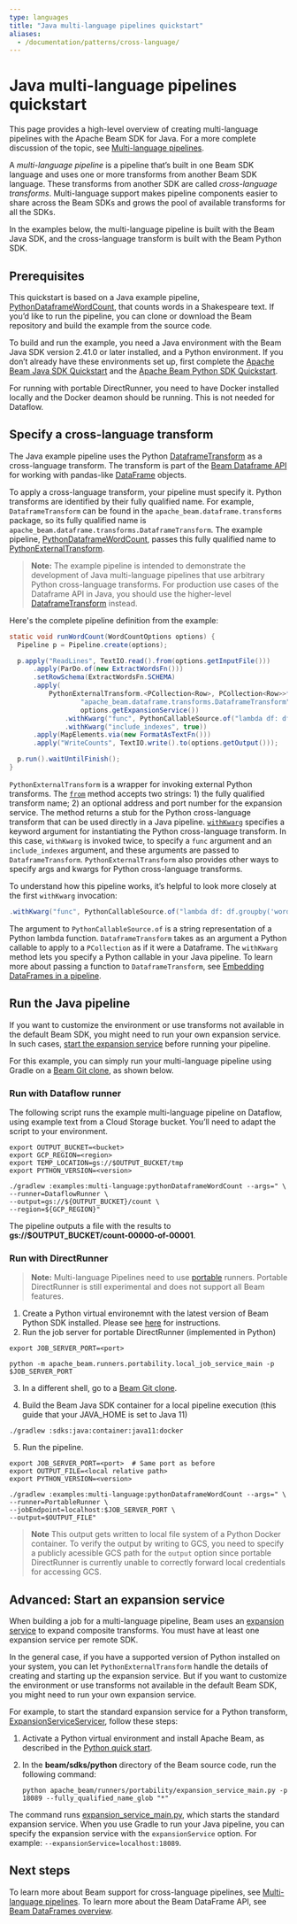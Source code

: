 ```yaml
---
type: languages
title: "Java multi-language pipelines quickstart"
aliases:
  - /documentation/patterns/cross-language/
---
```


<!--
Licensed under the Apache License, Version 2.0 (the "License");
you may not use this file except in compliance with the License.
You may obtain a copy of the License at
http://www.apache.org/licenses/LICENSE-2.0
Unless required by applicable law or agreed to in writing, software
distributed under the License is distributed on an "AS IS" BASIS,
WITHOUT WARRANTIES OR CONDITIONS OF ANY KIND, either express or implied.
See the License for the specific language governing permissions and
limitations under the License.
-->

# Java multi-language pipelines quickstart

This page provides a high-level overview of creating multi-language pipelines
with the Apache Beam SDK for Java. For a more complete discussion of the topic,
see
[Multi-language pipelines](/documentation/programming-guide/#multi-language-pipelines).

A *multi-language pipeline* is a pipeline that’s built in one Beam SDK language
and uses one or more transforms from another Beam SDK language. These transforms
from another SDK are called *cross-language transforms*. Multi-language support
makes pipeline components easier to share across the Beam SDKs and grows the
pool of available transforms for all the SDKs.

In the examples below, the multi-language pipeline is built with the Beam Java
SDK, and the cross-language transform is built with the Beam Python SDK.

## Prerequisites

This quickstart is based on a Java example pipeline,
[PythonDataframeWordCount](https://github.com/apache/beam/blob/master/examples/multi-language/src/main/java/org/apache/beam/examples/multilanguage/PythonDataframeWordCount.java),
that counts words in a Shakespeare text. If you’d like to run the pipeline, you
can clone or download the Beam repository and build the example from the source
code.

To build and run the example, you need a Java environment with the Beam Java SDK
version 2.41.0 or later installed, and a Python environment. If you don’t
already have these environments set up, first complete the
[Apache Beam Java SDK Quickstart](/get-started/quickstart-java/) and the
[Apache Beam Python SDK Quickstart](/get-started/quickstart-py/).

For running with portable DirectRunner, you need to have Docker installed
locally and the Docker deamon should be running. This is not needed for Dataflow.

## Specify a cross-language transform

The Java example pipeline uses the Python
[DataframeTransform](https://github.com/apache/beam/blob/master/sdks/python/apache_beam/dataframe/transforms.py)
as a cross-language transform. The transform is part of the
[Beam Dataframe API](/documentation/dsls/dataframes/overview/) for working with
pandas-like
[DataFrame](https://pandas.pydata.org/pandas-docs/stable/reference/api/pandas.DataFrame.html)
objects.

To apply a cross-language transform, your pipeline must specify it. Python
transforms are identified by their fully qualified name. For example,
`DataframeTransform` can be found in the `apache_beam.dataframe.transforms`
package, so its fully qualified name is
`apache_beam.dataframe.transforms.DataframeTransform`.
The example pipeline,
[PythonDataframeWordCount](https://github.com/apache/beam/blob/master/examples/multi-language/src/main/java/org/apache/beam/examples/multilanguage/PythonDataframeWordCount.java),
passes this fully qualified name to
[PythonExternalTransform](https://beam.apache.org/releases/javadoc/current/org/apache/beam/sdk/extensions/python/PythonExternalTransform.html).

> **Note:** The example pipeline is intended to demonstrate the development of
> Java multi-language pipelines that use arbitrary Python cross-language
> transforms. For production use cases of the Dataframe API in Java, you should
> use the higher-level
> [DataframeTransform](https://github.com/apache/beam/blob/master/sdks/java/extensions/python/src/main/java/org/apache/beam/sdk/extensions/python/transforms/DataframeTransform.java)
> instead.

Here's the complete pipeline definition from the example:

```java
static void runWordCount(WordCountOptions options) {
  Pipeline p = Pipeline.create(options);

  p.apply("ReadLines", TextIO.read().from(options.getInputFile()))
      .apply(ParDo.of(new ExtractWordsFn()))
      .setRowSchema(ExtractWordsFn.SCHEMA)
      .apply(
          PythonExternalTransform.<PCollection<Row>, PCollection<Row>>from(
                  "apache_beam.dataframe.transforms.DataframeTransform",
                  options.getExpansionService())
              .withKwarg("func", PythonCallableSource.of("lambda df: df.groupby('word').sum()"))
              .withKwarg("include_indexes", true))
      .apply(MapElements.via(new FormatAsTextFn()))
      .apply("WriteCounts", TextIO.write().to(options.getOutput()));

  p.run().waitUntilFinish();
}
```

`PythonExternalTransform` is a wrapper for invoking external Python transforms.
The
[`from`](https://beam.apache.org/releases/javadoc/current/org/apache/beam/sdk/extensions/python/PythonExternalTransform.html#from-java.lang.String-java.lang.String-)
method accepts two strings: 1) the fully qualified transform name; 2) an
optional address and port number for the expansion service. The method returns
a stub for the Python cross-language transform that can be used directly in a
Java pipeline.
[`withKwarg`](https://beam.apache.org/releases/javadoc/current/org/apache/beam/sdk/extensions/python/PythonExternalTransform.html#withKwarg-java.lang.String-java.lang.Object-)
specifies a keyword argument for instantiating the Python cross-language
transform. In this case, `withKwarg` is invoked twice, to specify a `func`
argument and an `include_indexes` argument, and these arguments are passed to
`DataframeTransform`. `PythonExternalTransform` also provides other ways to
specify args and kwargs for Python cross-language transforms.

To understand how this pipeline works, it’s helpful to look more closely at the
first `withKwarg` invocation:

```java
.withKwarg("func", PythonCallableSource.of("lambda df: df.groupby('word').sum()"))
```

The argument to `PythonCallableSource.of` is a string representation of a Python
lambda function. `DataframeTransform` takes as an argument a Python callable to
apply to a `PCollection` as if it were a Dataframe. The `withKwarg` method lets
you specify a Python callable in your Java pipeline. To learn more about passing
a function to `DataframeTransform`, see
[Embedding DataFrames in a pipeline](/documentation/dsls/dataframes/overview/#embedding-dataframes-in-a-pipeline).

## Run the Java pipeline

If you want to customize the environment or use transforms not available in the
default Beam SDK, you might need to run your own expansion service. In such
cases, [start the expansion service](#advanced-start-an-expansion-service)
before running your pipeline.

For this example, you can simply run your multi-language pipeline using
Gradle on a [Beam Git clone](https://github.com/apache/beam), as shown below.

### Run with Dataflow runner

The following script runs the example multi-language pipeline on Dataflow, using
example text from a Cloud Storage bucket. You’ll need to adapt the script to
your environment.

```
export OUTPUT_BUCKET=<bucket>
export GCP_REGION=<region>
export TEMP_LOCATION=gs://$OUTPUT_BUCKET/tmp
export PYTHON_VERSION=<version>

./gradlew :examples:multi-language:pythonDataframeWordCount --args=" \
--runner=DataflowRunner \
--output=gs://${OUTPUT_BUCKET}/count \
--region=${GCP_REGION}"
```

The pipeline outputs a file with the results to
**gs://$OUTPUT_BUCKET/count-00000-of-00001**.

### Run with DirectRunner

> **Note:** Multi-language Pipelines need to use [portable](/roadmap/portability/)
> runners. Portable DirectRunner is still experimental and does not support all
> Beam features.

1. Create a Python virtual environemnt with the latest version of Beam Python SDK installed.
   Please see [here](/get-started/quickstart-py/) for instructions.
2. Run the job server for portable DirectRunner (implemented in Python)

```
export JOB_SERVER_PORT=<port>

python -m apache_beam.runners.portability.local_job_service_main -p $JOB_SERVER_PORT
```

3. In a different shell, go to a [Beam Git clone](https://github.com/apache/beam).

4. Build the Beam Java SDK container for a local pipeline execution
   (this guide that your JAVA_HOME is set to Java 11)

```
./gradlew :sdks:java:container:java11:docker
```

5. Run the pipeline.

```
export JOB_SERVER_PORT=<port>  # Same port as before
export OUTPUT_FILE=<local relative path>
export PYTHON_VERSION=<version>

./gradlew :examples:multi-language:pythonDataframeWordCount --args=" \
--runner=PortableRunner \
--jobEndpoint=localhost:$JOB_SERVER_PORT \
--output=$OUTPUT_FILE"
```

> **Note** This output gets written to local file system of a Python Docker
> container. To verify the output by writing to GCS, you need to specify a
> publicly acessible
> GCS path for the `output` option since portable DirectRunner is currently
> unable to correctly forward local credentials for accessing GCS.

## Advanced: Start an expansion service

When building a job for a multi-language pipeline, Beam uses an
[expansion service](/documentation/glossary/#expansion-service) to expand
composite transforms. You must have at least one expansion service per remote
SDK.

In the general case, if you have a supported version of Python installed on your
system, you can let `PythonExternalTransform` handle the details of creating and
starting up the expansion service. But if you want to customize the environment
or use transforms not available in the default Beam SDK, you might need to run
your own expansion service.

For example, to start the standard expansion service for a Python transform,
[ExpansionServiceServicer](https://github.com/apache/beam/blob/master/sdks/python/apache_beam/runners/portability/expansion_service.py),
follow these steps:

1. Activate a Python virtual environment and install Apache Beam, as described
   in the [Python quick start](/get-started/quickstart-py/).
2. In the **beam/sdks/python** directory of the Beam source code, run the
   following command:

   ```
   python apache_beam/runners/portability/expansion_service_main.py -p 18089 --fully_qualified_name_glob "*"
   ```

The command runs
[expansion_service_main.py](https://github.com/apache/beam/blob/master/sdks/python/apache_beam/runners/portability/expansion_service_main.py), which starts the standard expansion service. When you use
Gradle to run your Java pipeline, you can specify the expansion service with the
`expansionService` option. For example: `--expansionService=localhost:18089`.

## Next steps

To learn more about Beam support for cross-language pipelines, see
[Multi-language pipelines](/documentation/programming-guide/#multi-language-pipelines).
To learn more about the Beam DataFrame API, see
[Beam DataFrames overview](/documentation/dsls/dataframes/overview/).
